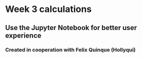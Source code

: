 # Week 3 calculations

## Use the Jupyter Notebook for better user experience

### Created in cooperation with Felix Quinque (Hollyqui)
